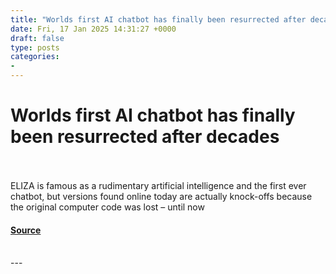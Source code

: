 ```yaml
---
title: "Worlds first AI chatbot has finally been resurrected after decades"
date: Fri, 17 Jan 2025 14:31:27 +0000
draft: false
type: posts
categories: 
- 
---
```

# Worlds first AI chatbot has finally been resurrected after decades

<br/>

<br/>
ELIZA is famous as a rudimentary artificial intelligence and the first ever chatbot, but versions found online today are actually knock-offs because the original computer code was lost – until now

#### [Source](https://www.newscientist.com/article/2463843-worlds-first-ai-chatbot-has-finally-been-resurrected-after-decades/?utm_campaign=RSS%7CNSNS&utm_source=NSNS&utm_medium=RSS&utm_content=technology)

<br/>
---
